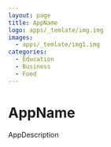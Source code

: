 ```yaml
---
layout: page
title: AppName
logo: apps/_temlate/img.img
images:
  - apps/_temlate/img1.img
categories:
  - Education
  - Business
  - Food
---
```


# AppName

AppDescription
